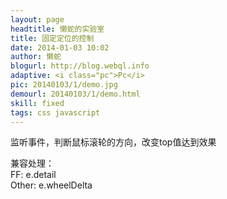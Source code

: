 ```yaml
---
layout: page
headtitle: 懒蛇的实验室
title: 固定定位的控制
date: 2014-01-03 10:02
author: 懒蛇
blogurl: http://blog.webql.info
adaptive: <i class="pc">Pc</i>
pic: 20140103/1/demo.jpg
demourl: 20140103/1/demo.html
skill: fixed
tags: css javascript
---
```


监听事件，判断鼠标滚轮的方向，改变top值达到效果

兼容处理：<br />
FF: e.detail <br />
Other: e.wheelDelta